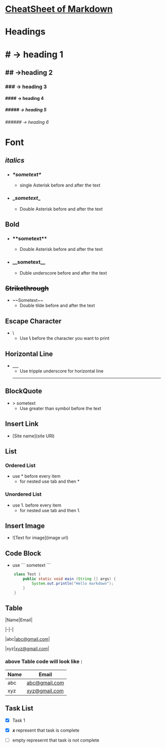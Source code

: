 # [**CheatSheet of Markdown**]()
# **Headings**
# # -> heading 1
## ## ->heading 2
### ### -> heading 3
#### #### -> heading 4
##### ##### -> heading 5
###### ###### -> heading 6
# **Font**
## ***italics***
* ### *\*sometext\**
    * single Asterisk before and after the text
* ### \__sometext_\_
    * Double Asterisk before and after the text
## **Bold**
* ### \*\*sometext\*\*
    * Double Asterisk before and after the text
* ### \_\_sometext\_\_
    * Duble underscore before and after the text
## **~~Strikethrough~~**
* \~\~Sometext\~\~
    * Double tilde before and after the text
## **Escape Character**
* \\
    * Use **\\** before the character you want to print
## **Horizontal Line**
* \___
    * Use tripple underscore for horizontal line
    ___
## **BlockQuote**
* \> sometext
    * Use greater than symbol before the text
<!-- Links -->
## **Insert Link**
* [Site name](site URl)
## **List**
### **Ordered List**
* use \* before every item
    * for nested use tab and then \*
### **Unordered List**
* use 1. before every item
    * for nested use tab and then 1. 
## **Insert Image**
* \![Text for image](image url)
## **Code Block**
* use \`\`\` sometext \`\`\`

```java
    class Test {
        public static void main (String [] args) {
            System.out.println("Hello markdown");
        }
    }
```
## **Table**
\|Name\|Email\|

\|\-\|\-\|

\|abc\|abc@gmail.com\|

\|xyz\|xyz@gmail.com\|

### **above Table code will look like :**
|Name|Email|
|-|-|
|abc|abc@gmail.com|
|xyz|xyz@gmail.com|

## **Task List**
* [x] Task 1
* [x] ***x*** represent that task is complete
* [ ] empty represernt that task is not complete




